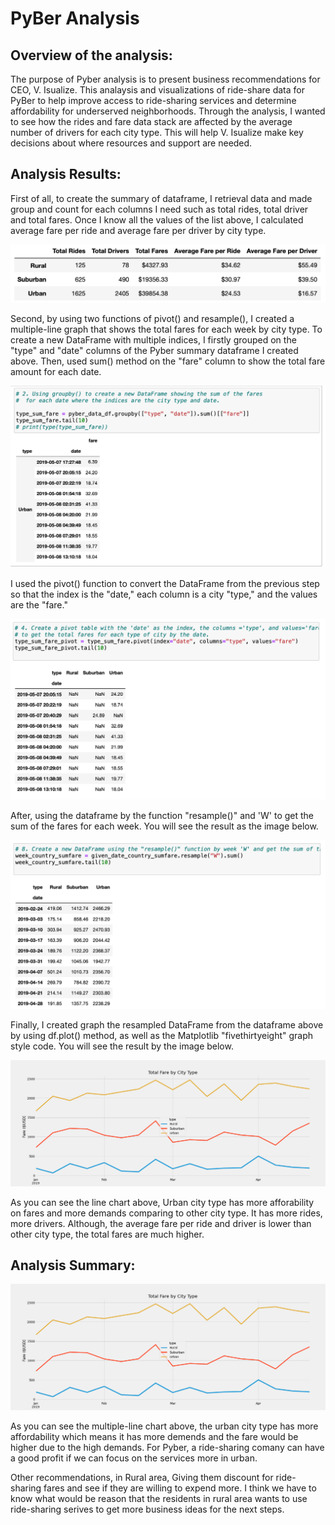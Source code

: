 # PyBer Analysis
## Overview of the analysis:
The purpose of Pyber analysis is to present business recommendations for CEO, V. Isualize. This analaysis and visualizations of ride-share data for PyBer to help improve access to ride-sharing services and determine affordability for underserved neighborhoods. Through the analysis, I wanted to see how the rides and fare data stack are affected by the average number of drivers for each city type. This will help V. Isualize make key decisions about where resources and support are needed.

## Analysis Results:
First of all, to create the summary of dataframe, I retrieval data and made group and count for each columns I need such as total rides, total driver and total fares. Once I know all the values of the list above, I calculated average fare per ride and average fare per driver by city type.

![Pyber_summary_DataFrame](https://github.com/msjj622/PyBer_Analysis/blob/main/Images/Pyber_summary_DataFrame.png)

Second, by using two functions of pivot() and resample(), I created a multiple-line graph that shows the total fares for each week by city type. To create a new DataFrame with multiple indices, I firstly grouped on the "type" and "date" columns of the Pyber summary dataframe I created above. Then, used sum() method on the "fare" column to show the total fare amount for each date. 

![newDataFrame_type_date_fare](https://github.com/msjj622/PyBer_Analysis/blob/main/Images/newDataFrame_type_date_fare.png)

I used the pivot() function to convert the DataFrame from the previous step so that the index is the "date," each column is a city "type," and the values are the "fare."

![newDataFrame_type_date_byCity_type](https://github.com/msjj622/PyBer_Analysis/blob/main/Images/newDataFrame_type_date_byCity_type.png)

After, using the dataframe by the function "resample()" and 'W' to get the sum of the fares for each week. You will see the result as the image below.

![newDataFrame_resample_w](https://github.com/msjj622/PyBer_Analysis/blob/main/Images/newDataFrame_resample_w.png)


Finally, I created graph the resampled DataFrame from the dataframe above by using df.plot() method, as well as the Matplotlib "fivethirtyeight" graph style code. You will see the result by the image below.

![PyBer_fare_summary](https://github.com/msjj622/PyBer_Analysis/blob/main/Images/PyBer_fare_summary.png)

As you can see the line chart above, Urban city type has more afforability on fares and more demands comparing to other city type. It has more rides, more drivers. Although, the average fare per ride and driver is lower than other city type, the total fares are much higher.

## Analysis Summary: 
![PyBer_fare_summary](https://github.com/msjj622/PyBer_Analysis/blob/main/Images/PyBer_fare_summary.png)

As you can see the multiple-line chart above, the urban city type has more affordability which means it has more demends and the fare would be higher due to the high demands. For Pyber, a ride-sharing comany can have a good profit if we can focus on the services more in urban.

Other recommendations, in Rural area, Giving them discount for ride-sharing fares and see if they are willing to expend more. I think we have to know what would be reason that the residents in rural area wants to use ride-sharing serives to get more business ideas for the next steps.
